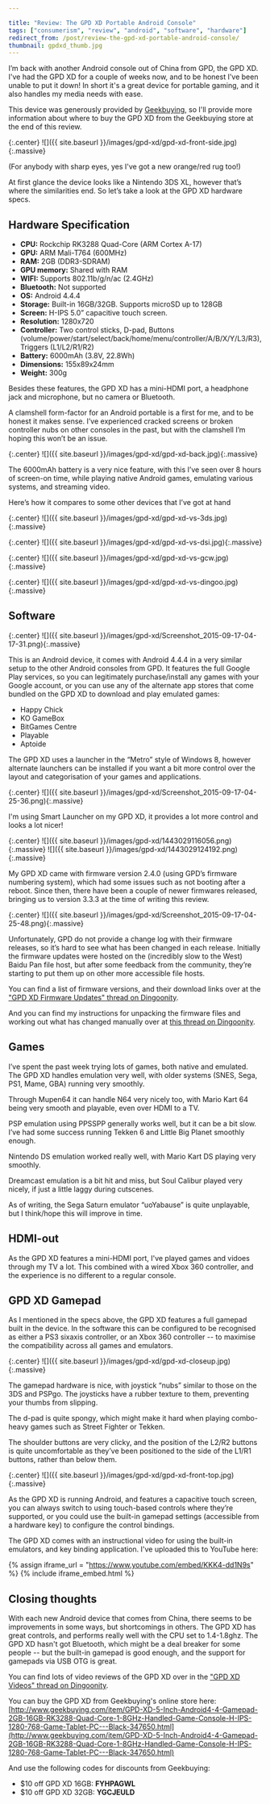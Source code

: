 ```yaml
---

title: "Review: The GPD XD Portable Android Console"
tags: ["consumerism", "review", "android", "software", "hardware"]
redirect_from: /post/review-the-gpd-xd-portable-android-console/
thumbnail: gpdxd_thumb.jpg
---
```


I’m back with another Android console out of China from GPD, the GPD XD. I've had the GPD XD for a couple of weeks now, and to be honest I've been unable to put it down! In short it's a great device for portable gaming, and it also handles my media needs with ease.

This device was generously provided by [Geekbuying](http://www.geekbuying.com/), so I'll provide more information about where to buy the GPD XD from the Geekbuying store at the end of this review.

<!-- more -->

{:.center}
![]({{ site.baseurl }}/images/gpd-xd/gpd-xd-front-side.jpg){:.massive}

(For anybody with sharp eyes, yes I've got a new orange/red rug too!)

At first glance the device looks like a Nintendo 3DS XL, however that’s where the similarities end. So let’s take a look at the GPD XD hardware specs.

## Hardware Specification

- **CPU:** Rockchip RK3288 Quad-Core (ARM Cortex A-17)
- **GPU:** ARM Mali-T764 (600MHz)
- **RAM:** 2GB (DDR3-SDRAM)
- **GPU memory:** Shared with RAM
- **WIFI:** Supports 802.11b/g/n/ac (2.4GHz)
- **Bluetooth:** Not supported
- **OS:** Android 4.4.4
- **Storage:** Built-in 16GB/32GB. Supports microSD up to 128GB
- **Screen:** H-IPS 5.0” capacitive touch screen.
- **Resolution:** 1280x720
- **Controller:** Two control sticks, D-pad, Buttons (volume/power/start/select/back/home/menu/controller/A/B/X/Y/L3/R3), Triggers (L1/L2/R1/R2)
- **Battery:** 6000mAh (3.8V, 22.8Wh)
- **Dimensions:** 155x89x24mm
- **Weight:** 300g

Besides these features, the GPD XD has a mini-HDMI port, a headphone jack and microphone, but no camera or Bluetooth.

A clamshell form-factor for an Android portable is a first for me, and to be honest it makes sense. I’ve experienced cracked screens or broken controller nubs on other consoles in the past, but with the clamshell I’m hoping this won’t be an issue.

{:.center}
![]({{ site.baseurl }}/images/gpd-xd/gpd-xd-back.jpg){:.massive}

The 6000mAh battery is a very nice feature, with this I’ve seen over 8 hours of screen-on time, while playing native Android games, emulating various systems, and streaming video.

Here’s how it compares to some other devices that I’ve got at hand


{:.center}
![]({{ site.baseurl }}/images/gpd-xd/gpd-xd-vs-3ds.jpg){:.massive}

{:.center}
![]({{ site.baseurl }}/images/gpd-xd/gpd-xd-vs-dsi.jpg){:.massive}

{:.center}
![]({{ site.baseurl }}/images/gpd-xd/gpd-xd-vs-gcw.jpg){:.massive}

{:.center}
![]({{ site.baseurl }}/images/gpd-xd/gpd-xd-vs-dingoo.jpg){:.massive}


## Software

{:.center}
![]({{ site.baseurl }}/images/gpd-xd/Screenshot_2015-09-17-04-17-31.png){:.massive}

This is an Android device, it comes with Android 4.4.4 in a very similar setup to the other Android consoles from GPD. It features the full Google Play services, so you can legitimately purchase/install any games with your Google account, or you can use any of the alternate app stores that come bundled on the GPD XD to download and play emulated games:

- Happy Chick
- KO GameBox
- BitGames Centre
- Playable
- Aptoide

The GPD XD uses a launcher in the “Metro” style of Windows 8, however alternate launchers can be installed if you want a bit more control over the layout and categorisation of your games and applications.

{:.center}
![]({{ site.baseurl }}/images/gpd-xd/Screenshot_2015-09-17-04-25-36.png){:.massive}

I'm using Smart Launcher on my GPD XD, it provides a lot more control and looks a lot nicer!

{:.center}
![]({{ site.baseurl }}/images/gpd-xd/1443029116056.png){:.massive}
![]({{ site.baseurl }}/images/gpd-xd/1443029124192.png){:.massive}

My GPD XD came with firmware version 2.4.0 (using GPD’s firmware numbering system), which had some issues such as not booting after a reboot. Since then, there have been a couple of newer firmwares released, bringing us to version 3.3.3 at the time of writing this review.

{:.center}
![]({{ site.baseurl }}/images/gpd-xd/Screenshot_2015-09-17-04-25-48.png){:.massive}

Unfortunately, GPD do not provide a change log with their firmware releases, so it’s hard to see what has been changed in each release. Initially the firmware updates were hosted on the (incredibly slow to the West) Baidu Pan file host, but after some feedback from the community, they’re starting to put them up on other more accessible file hosts.

You can find a list of firmware versions, and their download links over at the ["GPD XD Firmware Updates" thread on Dingoonity](http://boards.dingoonity.org/gpd-devices/gpd-xd-firmware-updates/).

And you can find my instructions for unpacking the firmware files and working out what has changed manually over at [this thread on Dingoonity](http://boards.dingoonity.org/gpd-devices/gpd-xd-firmware-release-notes/msg130792/#msg130792).

## Games

I’ve spent the past week trying lots of games, both native and emulated. The GPD XD handles emulation very well, with older systems (SNES, Sega, PS1, Mame, GBA) running very smoothly.

Through Mupen64 it can handle N64 very nicely too, with Mario Kart 64 being very smooth and playable, even over HDMI to a TV.

PSP emulation using PPSSPP generally works well, but it can be a bit slow. I’ve had some success running Tekken 6 and Little Big Planet smoothly enough.

Nintendo DS emulation worked really well, with Mario Kart DS playing very smoothly.

Dreamcast emulation is a bit hit and miss, but Soul Calibur played very nicely, if just a little laggy during cutscenes.

As of writing, the Sega Saturn emulator “uoYabause” is quite unplayable, but I think/hope this will improve in time.

## HDMI-out

As the GPD XD features a mini-HDMI port, I've played games and vidoes through my TV a lot. This combined with a wired Xbox 360 controller, and the experience is no different to a regular console.

## GPD XD Gamepad

As I mentioned in the specs above, the GPD XD features a full gamepad built in the device. In the software this can be configured to be recognised as either a PS3 sixaxis controller, or an Xbox 360 controller -- to maximise the compatibility across all games and emulators.

{:.center}
![]({{ site.baseurl }}/images/gpd-xd/gpd-xd-closeup.jpg){:.massive}

The gamepad hardware is nice, with joystick “nubs” similar to those on the 3DS and PSPgo. The joysticks have a rubber texture to them, preventing your thumbs from slipping.

The d-pad is quite spongy, which might make it hard when playing combo-heavy games such as Street Fighter or Tekken.

The shoulder buttons are very clicky, and the position of the L2/R2 buttons is quite uncomfortable as they’ve been positioned to the side of the L1/R1 buttons, rather than below them.

{:.center}
![]({{ site.baseurl }}/images/gpd-xd/gpd-xd-front-top.jpg){:.massive}

As the GPD XD is running Android, and features a capacitive touch screen, you can always switch to using touch-based controls where they’re supported, or you could use the built-in gamepad settings (accessible from a hardware key) to configure the control bindings.

The GPD XD comes with an instructional video for using the built-in emulators, and key binding application. I've uploaded this to YouTube here:

{% assign iframe_url = "https://www.youtube.com/embed/KKK4-dd1N9s" %}
{% include iframe_embed.html %}

## Closing thoughts

With each new Android device that comes from China, there seems to be improvements in some ways, but shortcomings in others. The GPD XD has great controls, and performs really well with the CPU set to 1.4-1.8ghz. The GPD XD hasn't got Bluetooth, which might be a deal breaker for some people -- but the built-in gamepad is good enough, and the support for gamepads via USB OTG is great.

You can find lots of video reviews of the GPD XD over in the ["GPD XD Videos" thread on Dingoonity](http://boards.dingoonity.org/gpd-devices/gpd-xd-youtube-video-(not-in-english)).

You can buy the GPD XD from Geekbuying's online store here: [http://www.geekbuying.com/item/GPD-XD-5-Inch-Android4-4-Gamepad-2GB-16GB-RK3288-Quad-Core-1-8GHz-Handled-Game-Console-H-IPS-1280-768-Game-Tablet-PC---Black-347650.html](http://www.geekbuying.com/item/GPD-XD-5-Inch-Android4-4-Gamepad-2GB-16GB-RK3288-Quad-Core-1-8GHz-Handled-Game-Console-H-IPS-1280-768-Game-Tablet-PC---Black-347650.html)

And use the following codes for discounts from Geekbuying:

- $10 off GPD XD 16GB: **FYHPAGWL**
- $10 off GPD XD 32GB: **YGCJEULD**
